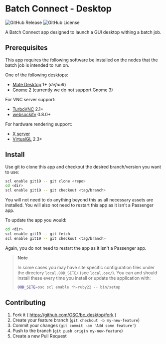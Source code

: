 # Batch Connect - Desktop

![GitHub Release](https://img.shields.io/github/release/osc/bc_desktop.svg)
![GitHub License](https://img.shields.io/github/license/osc/bc_desktop.svg)

A Batch Connect app designed to launch a GUI desktop withing a batch job.

## Prerequisites

This app requires the following software be installed on the nodes that the
batch job is intended to run on.

One of the following desktops:

- [Mate Desktop](https://mate-desktop.org/) 1+ (*default*)
- [Gnome](https://www.gnome.org/) 2 (currently we do not support Gnome 3)

For VNC server support:

- [TurboVNC](http://www.turbovnc.org/) 2.1+
- [websockify](https://github.com/novnc/websockify) 0.8.0+

For hardware rendering support:

- [X server](https://www.x.org/)
- [VirtualGL](http://www.virtualgl.org/) 2.3+

## Install

Use git to clone this app and checkout the desired branch/version you want to
use:

```sh
scl enable git19 -- git clone <repo>
cd <dir>
scl enable git19 -- git checkout <tag/branch>
```

You will not need to do anything beyond this as all necessary assets are
installed. You will also not need to restart this app as it isn't a Passenger
app.

To update the app you would:

```sh
cd <dir>
scl enable git19 -- git fetch
scl enable git19 -- git checkout <tag/branch>
```

Again, you do not need to restart the app as it isn't a Passenger app.

> **Note**
>
> In some cases you may have site specific configuration files under the
> directory `local.OOD_SITE/` (see `local.osc/`). You can and should install
> these every time you install or update the application with:
>
> ```sh
> OOD_SITE=osc scl enable rh-ruby22 -- bin/setup
> ```

## Contributing

1. Fork it ( https://github.com/OSC/bc_desktop/fork )
2. Create your feature branch (`git checkout -b my-new-feature`)
3. Commit your changes (`git commit -am 'Add some feature'`)
4. Push to the branch (`git push origin my-new-feature`)
5. Create a new Pull Request
